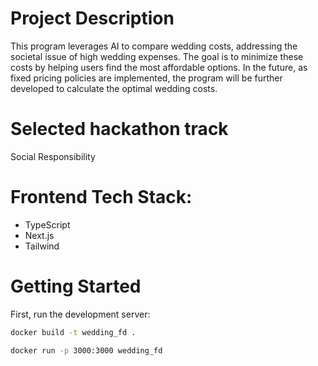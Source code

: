 # Project Description
This program leverages AI to compare wedding costs, addressing the societal issue of high wedding expenses. The goal is to minimize these costs by helping users find the most affordable options. In the future, as fixed pricing policies are implemented, the program will be further developed to calculate the optimal wedding costs.

# Selected hackathon track
Social Responsibility 

# Frontend Tech Stack: 
- TypeScript
- Next.js
- Tailwind

# Getting Started

First, run the development server:

```bash
docker build -t wedding_fd .       

docker run -p 3000:3000 wedding_fd

